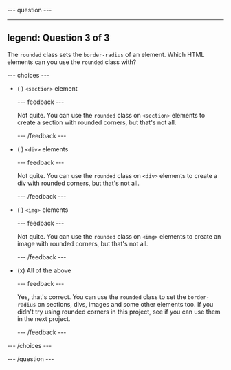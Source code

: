 
--- question ---

---
legend: Question 3 of 3
---

The `rounded` class sets the `border-radius` of an element. Which HTML elements can you use the `rounded` class with?

--- choices ---

- ( ) `<section>` element

  --- feedback ---

  Not quite. You can use the `rounded` class on `<section>` elements to create a section with rounded corners, but that's not all.

  --- /feedback ---

- ( ) `<div>` elements

  --- feedback ---

  Not quite. You can use the `rounded` class on `<div>` elements to create a div with rounded corners, but that's not all.

  --- /feedback ---

- ( ) `<img>` elements

  --- feedback ---

  Not quite. You can use the `rounded` class on `<img>` elements to create an image with rounded corners, but that's not all.

  --- /feedback ---

- (x) All of the above

  --- feedback ---

  Yes, that's correct. You can use the `rounded` class to set the `border-radius` on sections, divs, images and some other elements too. If you didn't try using rounded corners in this project, see if you can use them in the next project.

  --- /feedback ---

--- /choices ---

--- /question ---
